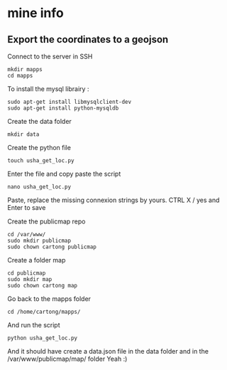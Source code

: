 # mine info

## Export the coordinates to a geojson

Connect to the server in SSH
```
mkdir mapps
cd mapps
```
To install the mysql librairy :

```
sudo apt-get install libmysqlclient-dev
sudo apt-get install python-mysqldb
```

Create the data folder
```
mkdir data
```

Create the python file
```
touch usha_get_loc.py
```
Enter the file and copy paste the script
```
nano usha_get_loc.py
```
Paste, replace the missing connexion strings by yours.
CTRL X / yes and Enter to save

Create the publicmap repo
```
cd /var/www/
sudo mkdir publicmap
sudo chown cartong publicmap
```
Create a folder map

```
cd publicmap
sudo mkdir map
sudo chown cartong map
```
Go back to the mapps folder
```
cd /home/cartong/mapps/
```
And run the script
```
python usha_get_loc.py
```
And it should have create a data.json file in the data folder and in the /var/www/publicmap/map/ folder
Yeah :)

